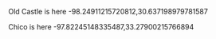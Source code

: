 Old Castle is here
-98.24911215720812,30.637198979781587

Chico is here
-97.82245148335487,33.27900215766894